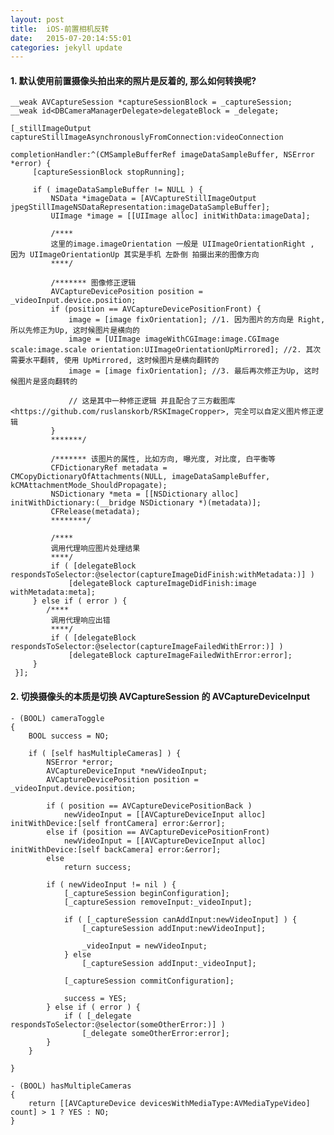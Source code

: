 ```yaml
---
layout: post
title:  iOS-前置相机反转
date:   2015-07-20:14:55:01
categories: jekyll update
---
```



#### 1. 默认使用前置摄像头拍出来的照片是反着的, 那么如何转换呢?
	

	__weak AVCaptureSession *captureSessionBlock = _captureSession;
    __weak id<DBCameraManagerDelegate>delegateBlock = _delegate;
    
    [_stillImageOutput captureStillImageAsynchronouslyFromConnection:videoConnection
                                                  completionHandler:^(CMSampleBufferRef imageDataSampleBuffer, NSError *error) {
         [captureSessionBlock stopRunning];
         
         if ( imageDataSampleBuffer != NULL ) {
             NSData *imageData = [AVCaptureStillImageOutput jpegStillImageNSDataRepresentation:imageDataSampleBuffer];
             UIImage *image = [[UIImage alloc] initWithData:imageData];

             /****
             这里的image.imageOrientation 一般是 UIImageOrientationRight , 因为 UIImageOrientationUp 其实是手机 左卧倒 拍摄出来的图像方向
             ****/

             /******* 图像修正逻辑
             AVCaptureDevicePosition position = _videoInput.device.position;
             if (position == AVCaptureDevicePositionFront) {
                 image = [image fixOrientation]; //1. 因为图片的方向是 Right, 所以先修正为Up, 这时候图片是横向的
                 image = [UIImage imageWithCGImage:image.CGImage scale:image.scale orientation:UIImageOrientationUpMirrored]; //2. 其次需要水平翻转, 使用 UpMirrored, 这时候图片是横向翻转的
                 image = [image fixOrientation]; //3. 最后再次修正为Up, 这时候图片是竖向翻转的

                 // 这是其中一种修正逻辑 并且配合了三方截图库 <https://github.com/ruslanskorb/RSKImageCropper>, 完全可以自定义图片修正逻辑
             }
             *******/
             
             /******* 该图片的属性, 比如方向, 曝光度, 对比度, 白平衡等 
             CFDictionaryRef metadata = CMCopyDictionaryOfAttachments(NULL, imageDataSampleBuffer, kCMAttachmentMode_ShouldPropagate);
             NSDictionary *meta = [[NSDictionary alloc] initWithDictionary:(__bridge NSDictionary *)(metadata)];
             CFRelease(metadata);
             ********/
             
             /****
             调用代理响应图片处理结果
             ****/
             if ( [delegateBlock respondsToSelector:@selector(captureImageDidFinish:withMetadata:)] )
                 [delegateBlock captureImageDidFinish:image withMetadata:meta];
         } else if ( error ) {
         	/****
             调用代理响应出错
             ****/
             if ( [delegateBlock respondsToSelector:@selector(captureImageFailedWithError:)] )
                 [delegateBlock captureImageFailedWithError:error];
         }
     }];


#### 2. 切换摄像头的本质是切换 AVCaptureSession 的 AVCaptureDeviceInput


	- (BOOL) cameraToggle
	{
	    BOOL success = NO;
	    
	    if ( [self hasMultipleCameras] ) {
	        NSError *error;
	        AVCaptureDeviceInput *newVideoInput;
	        AVCaptureDevicePosition position = _videoInput.device.position;
	        
	        if ( position == AVCaptureDevicePositionBack )
	            newVideoInput = [[AVCaptureDeviceInput alloc] initWithDevice:[self frontCamera] error:&error];
	        else if (position == AVCaptureDevicePositionFront)
	            newVideoInput = [[AVCaptureDeviceInput alloc] initWithDevice:[self backCamera] error:&error];
	        else
	            return success;
	        
	        if ( newVideoInput != nil ) {
	            [_captureSession beginConfiguration];
	            [_captureSession removeInput:_videoInput];
	            
	            if ( [_captureSession canAddInput:newVideoInput] ) {
	                [_captureSession addInput:newVideoInput];
	                
	                _videoInput = newVideoInput;
	            } else
	                [_captureSession addInput:_videoInput];

	            [_captureSession commitConfiguration];
	            
	            success = YES;
	        } else if ( error ) {
	            if ( [_delegate respondsToSelector:@selector(someOtherError:)] )
	                [_delegate someOtherError:error];
	        }
	    }
	    
	}

	- (BOOL) hasMultipleCameras
	{
	    return [[AVCaptureDevice devicesWithMediaType:AVMediaTypeVideo] count] > 1 ? YES : NO;
	}






















































